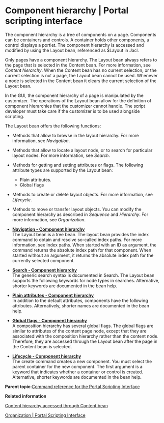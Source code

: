 # Component hierarchy \| Portal scripting interface

The component hierarchy is a tree of components on a page. Components can be containers and controls. A container holds other components, a control displays a portlet. The component hierarchy is accessed and modified by using the Layout bean, referenced as $Layout in Jacl.

Only pages have a component hierarchy. The Layout bean always refers to the page that is selected in the Content bean. For more information, see *Content hierarchy*. When the Content bean has no current selection, or the current selection is not a page, the Layout bean cannot be used. Whenever a node is selected in the Content bean it clears the current selection of the Layout bean.

In the GUI, the component hierarchy of a page is manipulated by the customizer. The operations of the Layout bean allow for the definition of component hierarchies that the customizer cannot handle. The script developer must take care if the customizer is to be used alongside scripting.

The Layout bean offers the following functions:

-   Methods that allow to browse in the layout hierarchy. For more information, see *Navigation*.
-   Methods that allow to locate a layout node, or to search for particular layout nodes. For more information, see *Search*.
-   Methods for getting and setting attributes or flags. The following attribute types are supported by the Layout bean:
    -   Plain attributes.
    -   Global flags
-   Methods to create or delete layout objects. For more information, see *Lifecycle*.
-   Methods to move or transfer layout objects. You can modify the component hierarchy as described in *Sequence* and *Hierarchy*. For more information, see *Organization*.

-   **[Navigation - Component hierarchy ](../admin-system/navigation_compnt_hrchy.md)**  
The Layout bean is a tree bean. The layout bean provides the index command to obtain and resolve so-called index paths. For more information, see Index paths. When started with an ID as argument, the command returns the absolute index path for that component. When started without an argument, it returns the absolute index path for the currently selected component.
-   **[Search - Component hierarchy ](../admin-system/search_compnt_hrchy.md)**  
The generic search syntax is documented in Search. The Layout bean supports the following keywords for node types in searches. Alternative, shorter keywords are documented in the bean help.
-   **[Plain attributes - Component hierarchy ](../admin-system/pl_att_compnt_hrchy.md)**  
In addition to the default attributes, components have the following attributes. Alternatively, shorter names are documented in the bean help.
-   **[Global flags - Component hierarchy ](../admin-system/gbl_flgs_compnt_hrchy.md)**  
A composition hierarchy has several global flags. The global flags are similar to attributes of the content page node, except that they are associated with the composition hierarchy rather than the content node. Therefore, they are accessed through the Layout bean after the page in the Content bean is selected.
-   **[Lifecycle - Component hierarchy ](../admin-system/lifecycle_compnt_hrchy.md)**  
The create command creates a new component. You must select the parent container for the new component. The first argument is a keyword that indicates whether a container or control is created. Alternative, shorter keywords are documented in the bean help.

**Parent topic:**[Command reference for the Portal Scripting Interface](../admin-system/adpsicrf.md)

**Related information**  


[Content hierarchy accessed through Content bean](../admin-system/contnt_hierarchy.md)

[Organization \| Portal Scripting Interface](../admin-system/organization.md)

